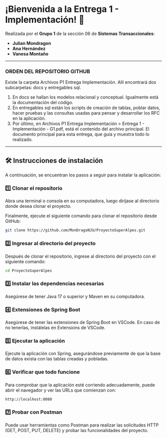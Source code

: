 # ¡Bienvenida a la Entrega 1 - Implementación! 🎉

Realizada por el **Grupo 1** de la sección 06 de **Sistemas Transaccionales**:

- **Julian Mondragon**
- **Ana Hernández**
- **Vanesa Montaño**

---
### ORDEN DEL REPOSITORIO GITHUB

Existe la carpeta Archivos P1 Entrega Implementación. Allí encontrará dos subcarpetas: docs y entregables sql.
1. En docs se hallan los modelos relacional y conceptual. Igualmente está la documentación del código.
2. En entregables sql están los scripts de creación de tablas, poblar datos, hacer pruebas y las consultas usadas para pensar y desarrollar los RFC en la aplicación.
3. Por último, en Archivos P1 Entrega Implementación > Entrega 1 - Implementación - G1.pdf, está el contenido del archivo principal. El documento principal para esta entrega, que guía y muestra todo lo realizado.
 
---

## 🛠️ Instrucciones de instalación

A continuación, se encuentran los pasos a seguir para instalar la aplicación:

### 1️⃣ Clonar el repositorio
Abra una terminal o consola en su computadora, luego diríjase al directorio donde desea clonar el proyecto.

Finalmente, ejecute el siguiente comando para clonar el repositorio desde GitHub:

```bash
git clone https://github.com/MonDragoNJU/ProyectoSuperAlpes.git

```
### 2️⃣ Ingresar al directorio del proyecto
Después de clonar el repositorio, ingrese al directorio del proyecto con el siguiente comando:

```bash
cd ProyectoSuperAlpes
```
### 3️⃣ Instalar las dependencias necesarias
Asegúrese de tener Java 17 o superior y Maven en su computadora.

### 4️⃣ Extensiones de Spring Boot
Asegúrese de tener las extensiones de Spring Boot en VSCode. En caso de no tenerlas, instálelas en Extensions de VSCode.

### 5️⃣ Ejecutar la aplicación
Ejecute la aplicación con Spring, asegurándose previamente de que la base de datos exista con las tablas creadas y pobladas.

### 6️⃣ Verificar que todo funcione
Para comprobar que la aplicación esté corriendo adecuadamente, puede abrir el navegador y ver las URLs que comienzan con:

```bash
http://localhost:8080
```

### 7️⃣ Probar con Postman
Puede usar herramientas como Postman para realizar las solicitudes HTTP (GET, POST, PUT, DELETE) y probar las funcionalidades del proyecto.


